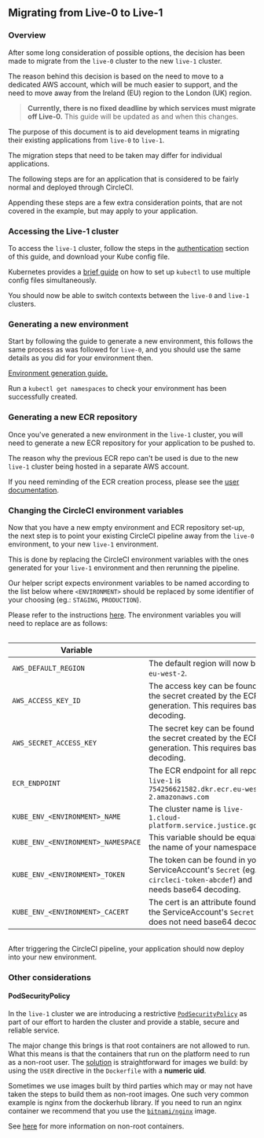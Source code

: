 ## Migrating from Live-0 to Live-1

### Overview

After some long consideration of possible options, the decision has been made to migrate from the `live-0` cluster to the new `live-1` cluster.

The reason behind this decision is based on the need to move to a dedicated AWS account, which will be much easier to support, and the need to move away from the Ireland (EU) region to the London (UK) region.

> **Currently, there is no fixed deadline by which services must migrate off Live-0.** This guide will be updated as and when this changes.

The purpose of this document is to aid development teams in migrating their existing applications from `live-0` to `live-1`.

The migration steps that need to be taken may differ for individual applications.

The following steps are for an application that is considered to be fairly normal and deployed through CircleCI.

Appending these steps are a few extra consideration points, that are not covered in the example, but may apply to your application.

### Accessing the Live-1 cluster

To access the `live-1` cluster, follow the steps in the [authentication][ug-authentication] section of this guide, and download your Kube config file.

Kubernetes provides a [brief guide][set-kubeconfig-env] on how to set up `kubectl` to use multiple config files simultaneously.

You should now be able to switch contexts between the `live-0` and `live-1` clusters.

### Generating a new environment

Start by following the guide to generate a new environment, this follows the same process as was followed for `live-0`, and you should use the same details as you did for your environment then.

[Environment generation guide.][ug-create-env]

Run a `kubectl get namespaces` to check your environment has been successfully created.

### Generating a new ECR repository

Once you've generated a new environment in the `live-1` cluster, you will need to generate a new ECR repository for your application to be pushed to.

The reason why the previous ECR repo can't be used is due to the new `live-1` cluster being hosted in a separate AWS account.

If you need reminding of the ECR creation process, please see the [user documentation][ug-create-ecr].

### Changing the CircleCI environment variables

Now that you have a new empty environment and ECR repository set-up, the next step is to point your existing CircleCI pipeline away from the `live-0` environment, to your new `live-1` environment.

This is done by replacing the CircleCI environment variables with the ones generated for your `live-1` environment and then rerunning the pipeline.

Our helper script expects environment variables to be named according to the list below where `<ENVIRONMENT>` should be replaced by some identifier of your choosing (eg.: `STAGING`, `PRODUCTION`).

Please refer to the instructions [here][ug-deploy-to-kubernetes].
The environment variables you will need to replace are as follows:

<div style="height:1px;font-size:1px;">&nbsp;</div>

| Variable   |            |
|----------|:-------------|
| `AWS_DEFAULT_REGION` |  The default region will now be `eu-west-2`. |
| `AWS_ACCESS_KEY_ID` | The access key can be found in the secret created by the ECR generation. This requires base64 decoding. |
| `AWS_SECRET_ACCESS_KEY` | The secret key can be found in the secret created by the ECR generation. This requires base64 decoding. |
| `ECR_ENDPOINT` | The ECR endpoint for all repos in `live-1` is `754256621582.dkr.ecr.eu-west-2.amazonaws.com` |
| `KUBE_ENV_<ENVIRONMENT>_NAME` | The cluster name is `live-1.cloud-platform.service.justice.gov.uk` |
| `KUBE_ENV_<ENVIRONMENT>_NAMESPACE` | This variable should be equal to the name of your namespace. |
| `KUBE_ENV_<ENVIRONMENT>_TOKEN` | The token can be found in your ServiceAccount's `Secret` (eg.: `circleci-token-abcdef`) and needs base64 decoding. |
| `KUBE_ENV_<ENVIRONMENT>_CACERT` | The cert is an attribute found in the ServiceAccount's `Secret` and does not need base64 decoding. |

<div style="height:1px;font-size:1px;">&nbsp;</div>

After triggering the CircleCI pipeline, your application should now deploy into your new environment.

### Other considerations

#### PodSecurityPolicy
In the `live-1` cluster we are introducing a restrictive [`PodSecurityPolicy`][PodSecurityPolicy] as part of our effort to harden the cluster and provide a stable, secure and reliable service.

The major change this brings is that root containers are not allowed to run. What this means is that the containers that run on the platform need to run as a non-root user. The [solution][rails-app-dockerfile] is straightforward for images we build: by using the `USER` directive in the `Dockerfile` with a **numeric uid**.

Sometimes we use images built by third parties which may or may not have taken the steps to build them as non-root images. One such very common example is nginx from the dockerhub library. If you need to run an nginx container we recommend that you use the [`bitnami/nginx`][bitnami/nginx] image.

See [here][non-root-containers] for more information on non-root containers.

[ug-authentication]: tasks.html#authentication
[ug-create-ecr]: tasks.html#creating-an-ecr-repository
[ug-create-env]: tasks.html#create-an-environment
[ug-cleaning-up]: tasks.html#cleaning-up
[ug-deploy-to-kubernetes]: tasks.html#deploy-to-kubernetes
[set-kubeconfig-env]: https://kubernetes.io/docs/tasks/access-application-cluster/configure-access-multiple-clusters/#set-the-kubeconfig-environment-variable
[PodSecurityPolicy]: https://kubernetes.io/docs/concepts/policy/pod-security-policy/
[rails-app-dockerfile]: https://github.com/ministryofjustice/cloud-platform-multi-container-demo-app/blob/9ad6caf101cc21117742e5ab2cbe5507efd54efd/rails-app/Dockerfile
[bitnami/nginx]: https://github.com/bitnami/bitnami-docker-nginx
[non-root-containers]: https://docs.bitnami.com/containers/how-to/work-with-non-root-containers
